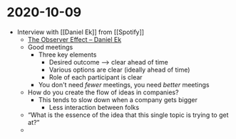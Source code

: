 # 2020-10-09

- Interview with [[Daniel Ek]] from [[Spotify]]
  - [The Observer Effect – Daniel Ek](https://www.theobservereffect.org/daniel.html)
  - Good meetings
    - Three key elements
      - Desired outcome --> clear ahead of time
      - Various options are clear (ideally ahead of time)
      - Role of each participant is clear
    - You don't need _fewer_ meetings, you need _better_ meetings
  - How do you create the flow of ideas in companies?
    - This tends to slow down when a company gets bigger
      - Less interaction between folks
  - “What is the essence of the idea that this single topic is trying to get at?”
  - 